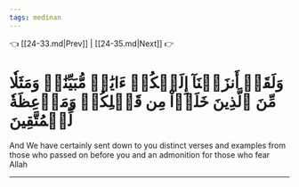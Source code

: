 ```yaml
---
tags: medinan
---
```


👈 [[24-33.md|Prev]] | [[24-35.md|Next]] 👉

# وَلَقَدۡ أَنزَلۡنَآ إِلَيۡكُمۡ ءَايَٰتٖ مُّبَيِّنَٰتٖ وَمَثَلٗا مِّنَ ٱلَّذِينَ خَلَوۡاْ مِن قَبۡلِكُمۡ وَمَوۡعِظَةٗ لِّلۡمُتَّقِينَ

And We have certainly sent down to you distinct verses and examples from those who passed on before you and an admonition for those who fear Allah

---


